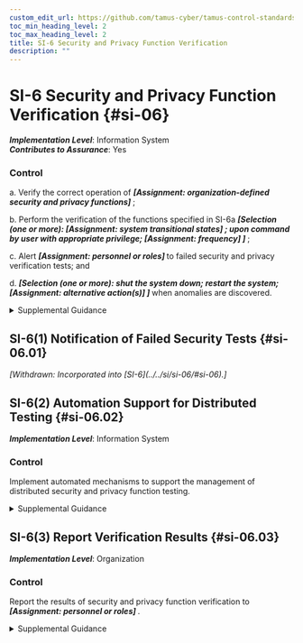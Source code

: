 ```yaml
---
custom_edit_url: https://github.com/tamus-cyber/tamus-control-standards/tree/main/content/tamus.edu/TAMUS_profile.xml
toc_min_heading_level: 2
toc_max_heading_level: 2
title: SI-6 Security and Privacy Function Verification
description: ""
---
```


# SI-6 Security and Privacy Function Verification {#si-06}

_**Implementation Level**_: Information System\
_**Contributes to Assurance**_: Yes

### Control

a. Verify the correct operation of <strong title="si-6_prm_1"> <em>[Assignment: organization-defined security and privacy functions]</em> </strong>;

b. Perform the verification of the functions specified in SI-6a <strong title="si-06_odp.03"> <em>[Selection (one or more): <strong title="si-06_odp.04"> <em>[Assignment: system transitional states]</em> </strong> ; upon command by user with appropriate privilege; <strong title="si-06_odp.05"> <em>[Assignment: frequency]</em> </strong> ]</em> </strong>;

c. Alert <strong title="si-06_odp.06"> <em>[Assignment: personnel or roles]</em> </strong> to failed security and privacy verification tests; and

d.  <strong title="si-06_odp.07"> <em>[Selection (one or more): shut the system down; restart the system; <strong title="si-06_odp.08"> <em>[Assignment: alternative action(s)]</em> </strong> ]</em> </strong> when anomalies are discovered.

<details>
  <summary>Supplemental Guidance</summary>

Transitional states for systems include system startup, restart, shutdown, and abort. System notifications include hardware indicator lights, electronic alerts to system administrators, and messages to local computer consoles. In contrast to security function verification, privacy function verification ensures that privacy functions operate as expected and are approved by the senior agency official for privacy or that privacy attributes are applied or used as expected.

</details>

## SI-6(1) Notification of Failed Security Tests {#si-06.01}


<prop xmlns="http://csrc.nist.gov/ns/oscal/1.0" name="status" value="withdrawn">
               <em>[Withdrawn: Incorporated into [SI-6](../../si/si-06/#si-06).]</em>
            </prop>
            

## SI-6(2) Automation Support for Distributed Testing {#si-06.02}

_**Implementation Level**_: Information System

### Control

Implement automated mechanisms to support the management of distributed security and privacy function testing.

<details>
  <summary>Supplemental Guidance</summary>

The use of automated mechanisms to support the management of distributed function testing helps to ensure the integrity, timeliness, completeness, and efficacy of such testing.

</details>

## SI-6(3) Report Verification Results {#si-06.03}

_**Implementation Level**_: Organization

### Control

Report the results of security and privacy function verification to <strong title="si-06.03_odp"> <em>[Assignment: personnel or roles]</em> </strong>.

<details>
  <summary>Supplemental Guidance</summary>

Organizational personnel with potential interest in the results of the verification of security and privacy functions include systems security officers, senior agency information security officers, and senior agency officials for privacy.

</details>

